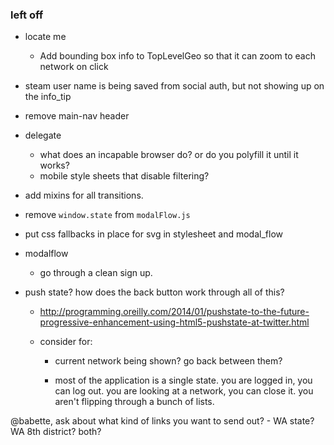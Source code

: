 ### left off

- locate me 
    - Add bounding box info to TopLevelGeo so that it can zoom to each network on click

- steam user name is being saved from social auth, but not showing up on the info_tip

- remove main-nav header

- delegate
    - what does an incapable browser do? or do you polyfill it until it works?
    - mobile style sheets that disable filtering?

- add mixins for all transitions.

- remove `window.state` from `modalFlow.js`

- put css fallbacks in place for svg in stylesheet and modal_flow

- modalflow
    - go through a clean sign up.

- push state? how does the back button work through all of this?
    - http://programming.oreilly.com/2014/01/pushstate-to-the-future-progressive-enhancement-using-html5-pushstate-at-twitter.html

    - consider for:
        - current network being shown? go back between them?

        - most of the application is a single state. you are logged in, you can log out. you are looking at a network, you can close it. you aren't flipping through a bunch of lists.

@babette, ask about what kind of links you want to send out?
    - WA state? WA 8th district? both?
